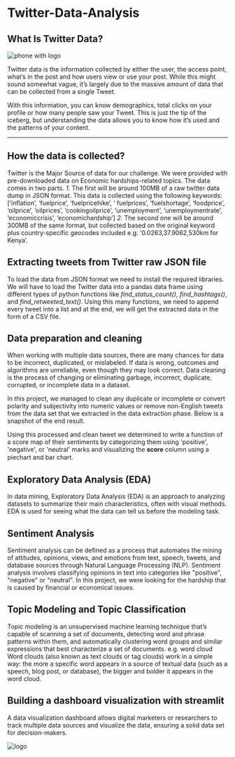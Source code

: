 # Twitter-Data-Analysis

## What Is Twitter Data?

![phone with logo](https://insidebusiness.ng/wp-content/uploads/twitter-1.jpg)

Twitter data is the information collected by either the user, the access point, what’s in the post and how users view or use your post. While this might sound somewhat vague, it’s largely due to the massive amount of data that can be collected from a single Tweet.

With this information, you can know demographics, total clicks on your profile or how many people saw your Tweet. This is just the tip of the iceberg, but understanding the data allows you to know how it’s used and the patterns of your content.

---

## How the data is collected?

Twitter is the Major Source of data for our challenge. We were provided with pre-downloaded data on Economic hardships-related topics. The data comes in two parts. 
*1.* The first will be around 100MB of a raw twitter data dump in JSON format. This data is collected using the following keywords: [‘inflation’, ‘fuelprice’, ‘fuelpricehike’, ‘ fuelprices’, ‘fuelshortage’, ‘foodprice’, ‘oilprice’, ‘oilprices’, ‘cookingoilprice’, ‘unemployment’, ‘unemploymentrate’, ‘economiccrisis’, ‘economichardship’]
*2.* The second one will be around 300MB of the same format, but collected based on the original keyword plus country-specific geocodes included e.g. ‘0.0263,37.9062,530km for Kenya’. 

## Extracting tweets from Twitter raw JSON file

To load the data from JSON format we need to install the required libraries. We will have to load the Twitter data into a pandas data frame using different types of python functions like *find_status_count()*, *find_hashtags()*, and *find_retweeted_text()*. Using this many functions, we need to append every tweet into a list and at the end, we will get the extracted data in the form of a CSV file.

## Data preparation and cleaning

When working with multiple data sources, there are many chances for data to be incorrect, duplicated, or mislabeled. If data is wrong, outcomes and algorithms are unreliable, even though they may look correct. Data cleaning is the process of changing or eliminating garbage, incorrect, duplicate, corrupted, or incomplete data in a dataset.

In this project, we managed to clean any duplicate or incomplete or convert polarity and subjectivity into numeric values or remove non-English tweets from the data set that we extracted in the data extraction phase. Below is a snapshot of the end result.

Using this processed and clean tweet we determined to write a function of a score map of their sentiments by categorizing them using 'positive', 'negative', or 'neutral' marks and visualizing the 𝐬𝐜𝐨𝐫𝐞 column using a piechart and bar chart.

## Exploratory Data Analysis (EDA)

In data mining, Exploratory Data Analysis (EDA) is an approach to analyzing datasets to summarize their main characteristics, often with visual methods. EDA is used for seeing what the data can tell us before the modeling task.

## Sentiment Analysis

Sentiment analysis can be defined as a process that automates the mining of attitudes, opinions, views, and emotions from text, speech, tweets, and database sources through Natural Language Processing (NLP). Sentiment analysis involves classifying opinions in text into categories like "positive", "negative" or "neutral".
In this project, we were looking for the hardship that is caused by financial or economical issues.

## Topic Modeling and Topic Classification

Topic modeling is an unsupervised machine learning technique that’s capable of scanning a set of documents, detecting word and phrase patterns within them, and automatically clustering word groups and similar expressions that best characterize a set of documents. e.g. word cloud
Word clouds (also known as text clouds or tag clouds) work in a simple way: the more a specific word appears in a source of textual data (such as a speech, blog post, or database), the bigger and bolder it appears in the word cloud.

## Building a dashboard visualization with streamlit

A data visualization dashboard allows digital marketers or researchers to track multiple data sources and visualize the data, ensuring a solid data set for decision-makers.

![logo](https://logos-world.net/wp-content/uploads/2020/04/Twitter-Logo-2010-2012.png)